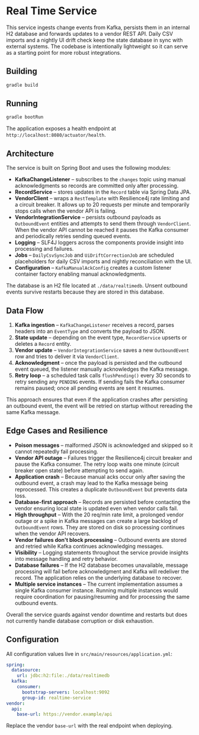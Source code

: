# Real Time Service

This service ingests change events from Kafka, persists them in an internal H2 database and forwards updates to a vendor REST API.  Daily CSV imports and a nightly UI drift check keep the state database in sync with external systems.  The codebase is intentionally lightweight so it can serve as a starting point for more robust integrations.

## Building

```bash
gradle build
```

## Running

```bash
gradle bootRun
```

The application exposes a health endpoint at `http://localhost:8080/actuator/health`.

## Architecture

The service is built on Spring Boot and uses the following modules:

- **KafkaChangeListener** – subscribes to the `changes` topic using manual acknowledgments so records are committed only after processing.
- **RecordService** – stores updates in the `Record` table via Spring Data JPA.
- **VendorClient** – wraps a `RestTemplate` with Resilience4j rate limiting and a circuit breaker. It allows up to 20 requests per minute and temporarily stops calls when the vendor API is failing.
- **VendorIntegrationService** – persists outbound payloads as `OutboundEvent` entities and attempts to send them through `VendorClient`. When the vendor API cannot be reached it pauses the Kafka consumer and periodically retries sending queued events.
- **Logging** – SLF4J loggers across the components provide insight into processing and failures.
- **Jobs** – `DailyCsvSyncJob` and `UiDriftCorrectionJob` are scheduled placeholders for daily CSV imports and nightly reconciliation with the UI.
- **Configuration** – `KafkaManualAckConfig` creates a custom listener container factory enabling manual acknowledgments.

The database is an H2 file located at `./data/realtimedb`. Unsent outbound events survive restarts because they are stored in this database.

## Data Flow

1. **Kafka ingestion** – `KafkaChangeListener` receives a record, parses headers into an `EventType` and converts the payload to JSON.
2. **State update** – depending on the event type, `RecordService` upserts or deletes a `Record` entity.
3. **Vendor update** – `VendorIntegrationService` saves a new `OutboundEvent` row and tries to deliver it via `VendorClient`.
4. **Acknowledgment** – once the payload is persisted and the outbound event queued, the listener manually acknowledges the Kafka message.
5. **Retry loop** – a scheduled task calls `flushPending()` every 30 seconds to retry sending any `PENDING` events. If sending fails the Kafka consumer remains paused; once all pending events are sent it resumes.

This approach ensures that even if the application crashes after persisting an outbound event, the event will be retried on startup without rereading the same Kafka message.

## Edge Cases and Resilience

- **Poison messages** – malformed JSON is acknowledged and skipped so it cannot repeatedly fail processing.
- **Vendor API outage** – Failures trigger the Resilience4j circuit breaker and pause the Kafka consumer. The retry loop waits one minute (circuit breaker open state) before attempting to send again.
- **Application crash** – Because manual acks occur only after saving the outbound event, a crash may lead to the Kafka message being reprocessed. This creates a duplicate `OutboundEvent` but prevents data loss.
- **Database-first approach** – Records are persisted before contacting the vendor ensuring local state is updated even when vendor calls fail.
- **High throughput** – With the 20 req/min rate limit, a prolonged vendor outage or a spike in Kafka messages can create a large backlog of `OutboundEvent` rows. They are stored on disk so processing continues when the vendor API recovers.
- **Vendor failures don't block processing** – Outbound events are stored and retried while Kafka continues acknowledging messages.
- **Visibility** – Logging statements throughout the service provide insights into message handling and retry behavior.
- **Database failures** – If the H2 database becomes unavailable, message processing will fail before acknowledgment and Kafka will redeliver the record. The application relies on the underlying database to recover.
- **Multiple service instances** – The current implementation assumes a single Kafka consumer instance. Running multiple instances would require coordination for pausing/resuming and for processing the same outbound events.

Overall the service guards against vendor downtime and restarts but does not currently handle database corruption or disk exhaustion.

## Configuration

All configuration values live in `src/main/resources/application.yml`:

```yaml
spring:
  datasource:
    url: jdbc:h2:file:./data/realtimedb
  kafka:
    consumer:
      bootstrap-servers: localhost:9092
      group-id: realtime-service
vendor:
  api:
    base-url: https://vendor.example/api
```

Replace the vendor `base-url` with the real endpoint when deploying.

